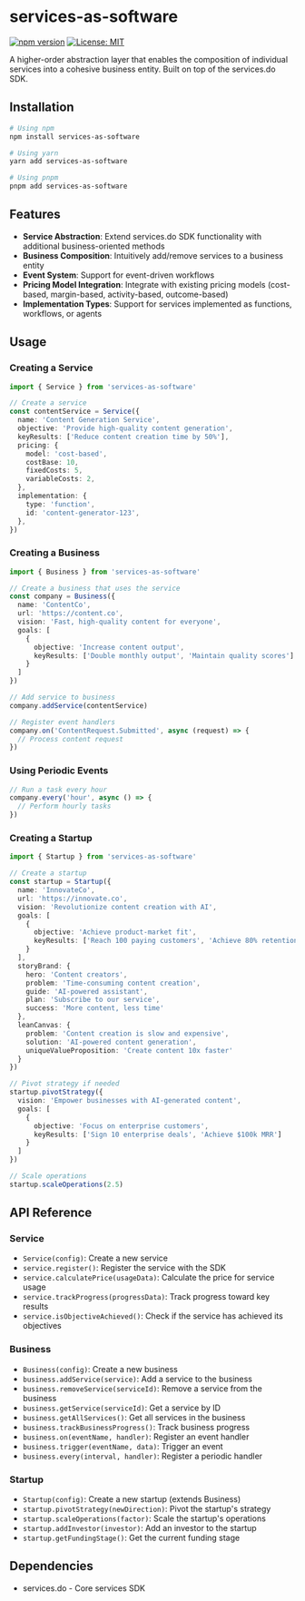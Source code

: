 # services-as-software

[![npm version](https://img.shields.io/npm/v/services-as-software.svg)](https://www.npmjs.com/package/services-as-software)
[![License: MIT](https://img.shields.io/badge/License-MIT-blue.svg)](https://opensource.org/licenses/MIT)

A higher-order abstraction layer that enables the composition of individual services into a cohesive business entity. Built on top of the services.do SDK.

## Installation

```bash
# Using npm
npm install services-as-software

# Using yarn
yarn add services-as-software

# Using pnpm
pnpm add services-as-software
```

## Features

- **Service Abstraction**: Extend services.do SDK functionality with additional business-oriented methods
- **Business Composition**: Intuitively add/remove services to a business entity
- **Event System**: Support for event-driven workflows
- **Pricing Model Integration**: Integrate with existing pricing models (cost-based, margin-based, activity-based, outcome-based)
- **Implementation Types**: Support for services implemented as functions, workflows, or agents

## Usage

### Creating a Service

```typescript
import { Service } from 'services-as-software'

// Create a service
const contentService = Service({
  name: 'Content Generation Service',
  objective: 'Provide high-quality content generation',
  keyResults: ['Reduce content creation time by 50%'],
  pricing: {
    model: 'cost-based',
    costBase: 10,
    fixedCosts: 5,
    variableCosts: 2,
  },
  implementation: {
    type: 'function',
    id: 'content-generator-123',
  },
})
```

### Creating a Business

```typescript
import { Business } from 'services-as-software'

// Create a business that uses the service
const company = Business({
  name: 'ContentCo',
  url: 'https://content.co',
  vision: 'Fast, high-quality content for everyone',
  goals: [
    { 
      objective: 'Increase content output', 
      keyResults: ['Double monthly output', 'Maintain quality scores']
    }
  ]
})

// Add service to business
company.addService(contentService)

// Register event handlers
company.on('ContentRequest.Submitted', async (request) => {
  // Process content request
})
```

### Using Periodic Events

```typescript
// Run a task every hour
company.every('hour', async () => {
  // Perform hourly tasks
})
```

### Creating a Startup

```typescript
import { Startup } from 'services-as-software'

// Create a startup
const startup = Startup({
  name: 'InnovateCo',
  url: 'https://innovate.co',
  vision: 'Revolutionize content creation with AI',
  goals: [
    {
      objective: 'Achieve product-market fit',
      keyResults: ['Reach 100 paying customers', 'Achieve 80% retention rate']
    }
  ],
  storyBrand: {
    hero: 'Content creators',
    problem: 'Time-consuming content creation',
    guide: 'AI-powered assistant',
    plan: 'Subscribe to our service',
    success: 'More content, less time'
  },
  leanCanvas: {
    problem: 'Content creation is slow and expensive',
    solution: 'AI-powered content generation',
    uniqueValueProposition: 'Create content 10x faster'
  }
})

// Pivot strategy if needed
startup.pivotStrategy({
  vision: 'Empower businesses with AI-generated content',
  goals: [
    {
      objective: 'Focus on enterprise customers',
      keyResults: ['Sign 10 enterprise deals', 'Achieve $100k MRR']
    }
  ]
})

// Scale operations
startup.scaleOperations(2.5)
```

## API Reference

### Service

- `Service(config)`: Create a new service
- `service.register()`: Register the service with the SDK
- `service.calculatePrice(usageData)`: Calculate the price for service usage
- `service.trackProgress(progressData)`: Track progress toward key results
- `service.isObjectiveAchieved()`: Check if the service has achieved its objectives

### Business

- `Business(config)`: Create a new business
- `business.addService(service)`: Add a service to the business
- `business.removeService(serviceId)`: Remove a service from the business
- `business.getService(serviceId)`: Get a service by ID
- `business.getAllServices()`: Get all services in the business
- `business.trackBusinessProgress()`: Track business progress
- `business.on(eventName, handler)`: Register an event handler
- `business.trigger(eventName, data)`: Trigger an event
- `business.every(interval, handler)`: Register a periodic handler

### Startup

- `Startup(config)`: Create a new startup (extends Business)
- `startup.pivotStrategy(newDirection)`: Pivot the startup's strategy
- `startup.scaleOperations(factor)`: Scale the startup's operations
- `startup.addInvestor(investor)`: Add an investor to the startup
- `startup.getFundingStage()`: Get the current funding stage

## Dependencies

- services.do - Core services SDK
